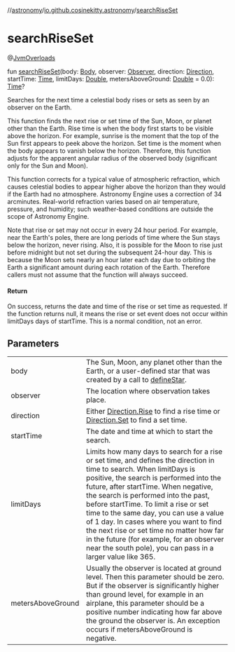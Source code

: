 //[astronomy](../../index.md)/[io.github.cosinekitty.astronomy](index.md)/[searchRiseSet](search-rise-set.md)

# searchRiseSet


@[JvmOverloads](https://kotlinlang.org/api/latest/jvm/stdlib/kotlin-stdlib/kotlin.jvm/-jvm-overloads/index.html)

fun [searchRiseSet](search-rise-set.md)(body: [Body](-body/index.md), observer: [Observer](-observer/index.md), direction: [Direction](-direction/index.md), startTime: [Time](-time/index.md), limitDays: [Double](https://kotlinlang.org/api/latest/jvm/stdlib/kotlin-stdlib/kotlin/-double/index.html), metersAboveGround: [Double](https://kotlinlang.org/api/latest/jvm/stdlib/kotlin-stdlib/kotlin/-double/index.html) = 0.0): [Time](-time/index.md)?

Searches for the next time a celestial body rises or sets as seen by an observer on the Earth.

This function finds the next rise or set time of the Sun, Moon, or planet other than the Earth. Rise time is when the body first starts to be visible above the horizon. For example, sunrise is the moment that the top of the Sun first appears to peek above the horizon. Set time is the moment when the body appears to vanish below the horizon. Therefore, this function adjusts for the apparent angular radius of the observed body (significant only for the Sun and Moon).

This function corrects for a typical value of atmospheric refraction, which causes celestial bodies to appear higher above the horizon than they would if the Earth had no atmosphere. Astronomy Engine uses a correction of 34 arcminutes. Real-world refraction varies based on air temperature, pressure, and humidity; such weather-based conditions are outside the scope of Astronomy Engine.

Note that rise or set may not occur in every 24 hour period. For example, near the Earth's poles, there are long periods of time where the Sun stays below the horizon, never rising. Also, it is possible for the Moon to rise just before midnight but not set during the subsequent 24-hour day. This is because the Moon sets nearly an hour later each day due to orbiting the Earth a significant amount during each rotation of the Earth. Therefore callers must not assume that the function will always succeed.

#### Return

On success, returns the date and time of the rise or set time as requested. If the function returns null, it means the rise or set event does not occur within limitDays days of startTime. This is a normal condition, not an error.

## Parameters

| | |
|---|---|
| body | The Sun, Moon, any planet other than the Earth, or a user-defined star that was created by a call to [defineStar](define-star.md). |
| observer | The location where observation takes place. |
| direction | Either [Direction.Rise](-direction/-rise/index.md) to find a rise time or [Direction.Set](-direction/-set/index.md) to find a set time. |
| startTime | The date and time at which to start the search. |
| limitDays | Limits how many days to search for a rise or set time, and defines the direction in time to search. When limitDays is positive, the search is performed into the future, after startTime. When negative, the search is performed into the past, before startTime. To limit a rise or set time to the same day, you can use a value of 1 day. In cases where you want to find the next rise or set time no matter how far in the future (for example, for an observer near the south pole), you can pass in a larger value like 365. |
| metersAboveGround | Usually the observer is located at ground level. Then this parameter should be zero. But if the observer is significantly higher than ground level, for example in an airplane, this parameter should be a positive number indicating how far above the ground the observer is. An exception occurs if metersAboveGround is negative. |
